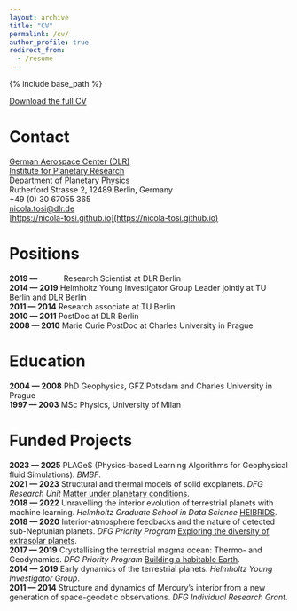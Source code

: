 ```yaml
---
layout: archive
title: "CV"
permalink: /cv/
author_profile: true
redirect_from:
  - /resume
---
```


{% include base_path %}

[Download the full CV](http://nicola-tosi.github.io/files/NicolaTosi_CV.pdf)

Contact
======
[German Aerospace Center (DLR)](https://www.dlr.de/EN/Home/home_node.html) \
[Institute for Planetary Research](https://www.dlr.de/pf/en/desktopdefault.aspx/tabid-120/) \
[Department of Planetary Physics](https://www.dlr.de/pf/en/desktopdefault.aspx/tabid-177/326_read-519/) \
Rutherford Strasse 2, 12489 Berlin, Germany \
+49 (0) 30 67055 365 \
<nicola.tosi@dlr.de> \
[https://nicola-tosi.github.io](https://nicola-tosi.github.io)

Positions
======
**2019 —** &nbsp;&nbsp;&nbsp;&nbsp;&nbsp;&nbsp;&nbsp;&nbsp;&nbsp;&nbsp;  Research Scientist at DLR Berlin \
**2014 — 2019**  Helmholtz Young Investigator Group Leader jointly at TU Berlin and DLR Berlin \
**2011 — 2014**  Research associate at TU Berlin \
**2010 — 2011**  PostDoc at DLR Berlin \
**2008 — 2010**  Marie Curie PostDoc at Charles University in Prague

Education
======
**2004 — 2008**  PhD Geophysics, GFZ Potsdam and Charles University in Prague \
**1997 — 2003**  MSc Physics, University of Milan

Funded Projects
======
**2023 — 2025** PLAGeS (Physics-based Learning Algorithms for Geophysical fluid Simulations). *BMBF*. \
**2021 — 2023** Structural and thermal models of solid exoplanets. *DFG Research Unit* [Matter under planetary conditions](https://www.for2440.uni-rostock.de/home/). \
**2018 — 2022** Unravelling the interior evolution of terrestrial planets with machine learning. *Helmholtz Graduate School in Data Science* [HEIBRIDS](https://www.heibrids.berlin/). \
**2018 — 2020** Interior-atmosphere feedbacks and the nature of detected sub-Neptunian planets. *DFG Priority Program* [Exploring the diversity of extrasolar planets](http://www-astro.physik.tu-berlin.de/exoplanet-diversity/). \
**2017 — 2019** Crystallising the terrestrial magma ocean: Thermo- and Geodynamics. *DFG Priority Program* [Building a habitable Earth](http://www.habitableearth.uni-koeln.de/). \
**2014 — 2019** Early dynamics of the terrestrial planets. *Helmholtz Young Investigator Group*. \
**2011 — 2014** Structure and dynamics of Mercury’s interior from a new generation of space-geodetic observations. *DFG Individual Research Grant*. 
